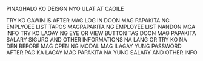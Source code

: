PINAGHALO KO DEISGN NYO ULAT AT CAOILE 

TRY KO GAWIN IS AFTER MAG LOG IN DOON MAG PAPAKITA NG EMPLYOEE LIST 
TAPOS MAGPAPAKITA NG EMPLOYEE LIST NANDON MGA INFO
TRY KO LAGAY NG EYE OR VIEW BUTTON TAS DOON MAG PAPAKITA SALARY SIGURO AND OTHER INFORMATIONS NA LANG
OR
TRY KO NA DEN BEFORE MAG OPEN NG MODAL MAG ILAGAY YUNG PASSWORD AFTER PAG KA LAGAY MAG PAPAKITA NA YUNG SALARY AND OTHER INFO
